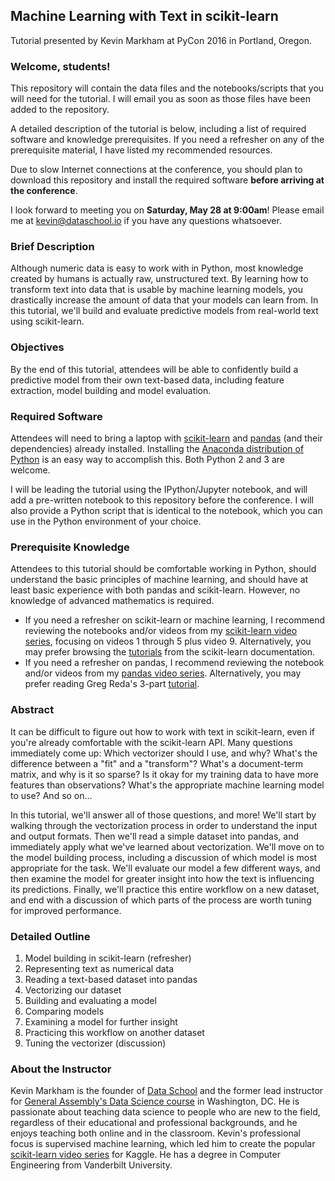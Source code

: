 ## Machine Learning with Text in scikit-learn

Tutorial presented by Kevin Markham at PyCon 2016 in Portland, Oregon.

### Welcome, students!

This repository will contain the data files and the notebooks/scripts that you will need for the tutorial. I will email you as soon as those files have been added to the repository.

A detailed description of the tutorial is below, including a list of required software and knowledge prerequisites. If you need a refresher on any of the prerequisite material, I have listed my recommended resources.

Due to slow Internet connections at the conference, you should plan to download this repository and install the required software **before arriving at the conference**.

I look forward to meeting you on **Saturday, May 28 at 9:00am**! Please email me at [kevin@dataschool.io](mailto:kevin@dataschool.io) if you have any questions whatsoever.

### Brief Description

Although numeric data is easy to work with in Python, most knowledge created by humans is actually raw, unstructured text. By learning how to transform text into data that is usable by machine learning models, you drastically increase the amount of data that your models can learn from. In this tutorial, we'll build and evaluate predictive models from real-world text using scikit-learn.

### Objectives

By the end of this tutorial, attendees will be able to confidently build a predictive model from their own text-based data, including feature extraction, model building and model evaluation.

### Required Software

Attendees will need to bring a laptop with [scikit-learn](http://scikit-learn.org/stable/install.html) and [pandas](http://pandas.pydata.org/pandas-docs/stable/install.html) (and their dependencies) already installed. Installing the [Anaconda distribution of Python](https://www.continuum.io/downloads) is an easy way to accomplish this. Both Python 2 and 3 are welcome.

I will be leading the tutorial using the IPython/Jupyter notebook, and will add a pre-written notebook to this repository before the conference. I will also provide a Python script that is identical to the notebook, which you can use in the Python environment of your choice.

### Prerequisite Knowledge

Attendees to this tutorial should be comfortable working in Python, should understand the basic principles of machine learning, and should have at least basic experience with both pandas and scikit-learn. However, no knowledge of advanced mathematics is required.

- If you need a refresher on scikit-learn or machine learning, I recommend reviewing the notebooks and/or videos from my [scikit-learn video series](https://github.com/justmarkham/scikit-learn-videos), focusing on videos 1 through 5 plus video 9. Alternatively, you may prefer browsing the [tutorials](http://scikit-learn.org/stable/tutorial/index.html) from the scikit-learn documentation.
- If you need a refresher on pandas, I recommend reviewing the notebook and/or videos from my [pandas video series](https://github.com/justmarkham/pandas-videos). Alternatively, you may prefer reading Greg Reda's 3-part [tutorial](http://www.gregreda.com/2013/10/26/intro-to-pandas-data-structures/).

### Abstract

It can be difficult to figure out how to work with text in scikit-learn, even if you're already comfortable with the scikit-learn API. Many questions immediately come up: Which vectorizer should I use, and why? What's the difference between a "fit" and a "transform"? What's a document-term matrix, and why is it so sparse? Is it okay for my training data to have more features than observations? What's the appropriate machine learning model to use? And so on...

In this tutorial, we'll answer all of those questions, and more! We'll start by walking through the vectorization process in order to understand the input and output formats. Then we'll read a simple dataset into pandas, and immediately apply what we've learned about vectorization. We'll move on to the model building process, including a discussion of which model is most appropriate for the task. We'll evaluate our model a few different ways, and then examine the model for greater insight into how the text is influencing its predictions. Finally, we'll practice this entire workflow on a new dataset, and end with a discussion of which parts of the process are worth tuning for improved performance.

### Detailed Outline

1. Model building in scikit-learn (refresher)
2. Representing text as numerical data
3. Reading a text-based dataset into pandas
4. Vectorizing our dataset
5. Building and evaluating a model
6. Comparing models
7. Examining a model for further insight
8. Practicing this workflow on another dataset
9. Tuning the vectorizer (discussion)

### About the Instructor

Kevin Markham is the founder of [Data School](http://www.dataschool.io/) and the former lead instructor for [General Assembly's Data Science course](https://github.com/justmarkham/DAT8) in Washington, DC. He is passionate about teaching data science to people who are new to the field, regardless of their educational and professional backgrounds, and he enjoys teaching both online and in the classroom. Kevin's professional focus is supervised machine learning, which led him to create the popular [scikit-learn video series](https://github.com/justmarkham/scikit-learn-videos) for Kaggle. He has a degree in Computer Engineering from Vanderbilt University.
